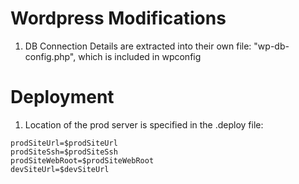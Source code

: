 # Wordpress Modifications

1. DB Connection Details are extracted into their own file: "wp-db-config.php", which is included in wpconfig


# Deployment
1. Location of the prod server is specified in the .deploy file:
```
prodSiteUrl=$prodSiteUrl
prodSiteSsh=$prodSiteSsh
prodSiteWebRoot=$prodSiteWebRoot
devSiteUrl=$devSiteUrl
```
